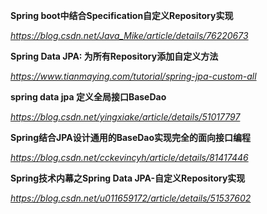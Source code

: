 **Spring boot中结合Specification自定义Repository实现**

*https://blog.csdn.net/Java_Mike/article/details/76220673*



**Spring Data JPA: 为所有Repository添加自定义方法**

*https://www.tianmaying.com/tutorial/spring-jpa-custom-all*



**spring data jpa 定义全局接口BaseDao**

*https://blog.csdn.net/yingxiake/article/details/51017797*



**Spring结合JPA设计通用的BaseDao实现完全的面向接口编程**

*https://blog.csdn.net/cckevincyh/article/details/81417446*



**Spring技术内幕之Spring Data JPA-自定义Repository实现**

*https://blog.csdn.net/u011659172/article/details/51537602*

